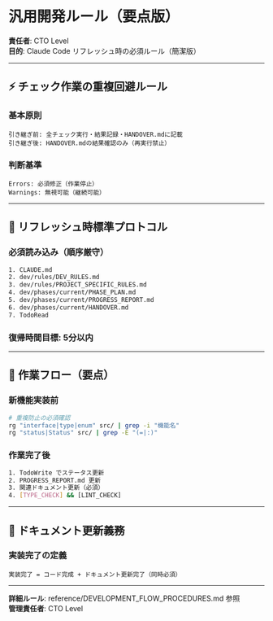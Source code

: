 # 汎用開発ルール（要点版）

**責任者**: CTO Level  
**目的**: Claude Code リフレッシュ時の必須ルール（簡潔版）

---

## ⚡ チェック作業の重複回避ルール

### **基本原則**
```
引き継ぎ前: 全チェック実行・結果記録・HANDOVER.mdに記載
引き継ぎ後: HANDOVER.mdの結果確認のみ（再実行禁止）
```

### **判断基準**
```
Errors: 必須修正（作業停止）
Warnings: 無視可能（継続可能）
```

---

## 🔄 リフレッシュ時標準プロトコル

### **必須読み込み（順序厳守）**
```bash
1. CLAUDE.md
2. dev/rules/DEV_RULES.md
3. dev/rules/PROJECT_SPECIFIC_RULES.md
4. dev/phases/current/PHASE_PLAN.md
5. dev/phases/current/PROGRESS_REPORT.md
6. dev/phases/current/HANDOVER.md
7. TodoRead
```

### **復帰時間目標**: 5分以内

---

## 🔄 作業フロー（要点）

### **新機能実装前**
```bash
# 重複防止の必須確認
rg "interface|type|enum" src/ | grep -i "機能名"
rg "status|Status" src/ | grep -E "(=|:)"
```

### **作業完了後**
```bash
1. TodoWrite でステータス更新
2. PROGRESS_REPORT.md 更新
3. 関連ドキュメント更新（必須）
4. [TYPE_CHECK] && [LINT_CHECK]
```

---

## 📝 ドキュメント更新義務

### **実装完了の定義**
```
実装完了 = コード完成 + ドキュメント更新完了（同時必須）
```

---

**詳細ルール**: reference/DEVELOPMENT_FLOW_PROCEDURES.md 参照  
**管理責任者**: CTO Level